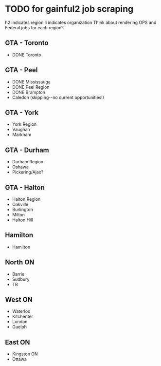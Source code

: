 # TODO for gainful2 job scraping
h2 indicates region
li indicates organization
Think about rendering OPS and Federal jobs for each region?

## GTA - Toronto
- DONE Toronto

## GTA - Peel
- DONE Mississauga
- DONE Peel Region
- DONE Brampton
- Caledon (skipping--no current opportunities!)

## GTA - York
- York Region
- Vaughan
- Markham

## GTA - Durham
- Durham Region
- Oshawa
- Pickering/Ajax?

## GTA - Halton
- Halton Region
- Oakville
- Burlington
- Milton
- Halton Hill

## Hamilton
- Hamilton

## North ON
- Barrie
- Sudbury
- TB

## West ON
- Waterloo
- Kitchenter
- London
- Guelph

## East ON
- Kingston ON
- Ottawa
